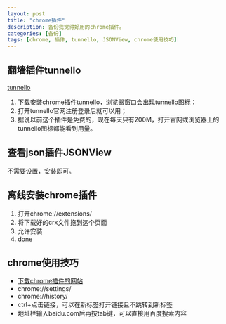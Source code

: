 ```yaml
---
layout: post
title: "chrome插件"
description: 备份我觉得好用的chrome插件。
categories: [备份]
tags: [chrome, 插件, tunnello, JSONView, chrome使用技巧]
---
```


## 翻墙插件tunnello

[tunnello](https://tunnello.com/ "官网上能下载")
  
1. 下载安装chrome插件tunnello，浏览器窗口会出现tunnello图标；
2. 打开tunnello官网注册登录后就可以用；
3. 据说以前这个插件是免费的，现在每天只有200M，打开官网或浏览器上的tunnello图标都能看到用量。

## 查看json插件JSONView

不需要设置，安装即可。


## 离线安装chrome插件

1. 打开chrome://extensions/
2. 将下载好的crx文件拖到这个页面
3. 允许安装
4. done

## chrome使用技巧

* [下载chrome插件的网站](https://www.chromefor.com/)
* chrome://settings/
* chrome://history/
* ctrl+点击链接，可以在新标签打开链接且不跳转到新标签
* 地址栏输入baidu.com后再按tab键，可以直接用百度搜索内容
